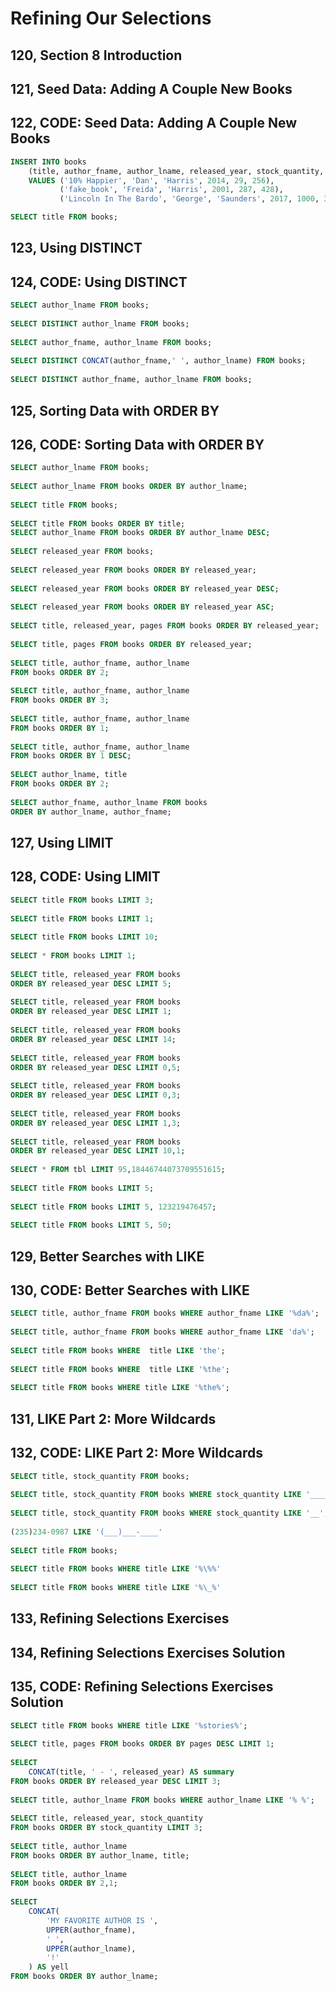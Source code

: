 # Refining Our Selections

## 120, Section 8 Introduction

## 121, Seed Data: Adding A Couple New Books

## 122, CODE: Seed Data: Adding A Couple New Books

```sql
INSERT INTO books
    (title, author_fname, author_lname, released_year, stock_quantity, pages)
    VALUES ('10% Happier', 'Dan', 'Harris', 2014, 29, 256), 
           ('fake_book', 'Freida', 'Harris', 2001, 287, 428),
           ('Lincoln In The Bardo', 'George', 'Saunders', 2017, 1000, 367);

SELECT title FROM books;
```

## 123, Using DISTINCT

## 124, CODE: Using DISTINCT

```sql
SELECT author_lname FROM books;
 
SELECT DISTINCT author_lname FROM books;
 
SELECT author_fname, author_lname FROM books;
 
SELECT DISTINCT CONCAT(author_fname,' ', author_lname) FROM books;
 
SELECT DISTINCT author_fname, author_lname FROM books;
```

## 125, Sorting Data with ORDER BY

## 126, CODE: Sorting Data with ORDER BY

```sql
SELECT author_lname FROM books;
 
SELECT author_lname FROM books ORDER BY author_lname;
 
SELECT title FROM books;
 
SELECT title FROM books ORDER BY title;
SELECT author_lname FROM books ORDER BY author_lname DESC;
 
SELECT released_year FROM books;
 
SELECT released_year FROM books ORDER BY released_year;
 
SELECT released_year FROM books ORDER BY released_year DESC;
 
SELECT released_year FROM books ORDER BY released_year ASC;
 
SELECT title, released_year, pages FROM books ORDER BY released_year;
 
SELECT title, pages FROM books ORDER BY released_year;
 
SELECT title, author_fname, author_lname 
FROM books ORDER BY 2;
 
SELECT title, author_fname, author_lname 
FROM books ORDER BY 3;
 
SELECT title, author_fname, author_lname 
FROM books ORDER BY 1;
 
SELECT title, author_fname, author_lname 
FROM books ORDER BY 1 DESC;
 
SELECT author_lname, title
FROM books ORDER BY 2;
 
SELECT author_fname, author_lname FROM books 
ORDER BY author_lname, author_fname;
```

## 127, Using LIMIT

## 128, CODE: Using LIMIT

```sql
SELECT title FROM books LIMIT 3;
 
SELECT title FROM books LIMIT 1;
 
SELECT title FROM books LIMIT 10;
 
SELECT * FROM books LIMIT 1;
 
SELECT title, released_year FROM books 
ORDER BY released_year DESC LIMIT 5;
 
SELECT title, released_year FROM books 
ORDER BY released_year DESC LIMIT 1;
 
SELECT title, released_year FROM books 
ORDER BY released_year DESC LIMIT 14;
 
SELECT title, released_year FROM books 
ORDER BY released_year DESC LIMIT 0,5;
 
SELECT title, released_year FROM books 
ORDER BY released_year DESC LIMIT 0,3;
 
SELECT title, released_year FROM books 
ORDER BY released_year DESC LIMIT 1,3;
 
SELECT title, released_year FROM books 
ORDER BY released_year DESC LIMIT 10,1;
 
SELECT * FROM tbl LIMIT 95,18446744073709551615;
 
SELECT title FROM books LIMIT 5;
 
SELECT title FROM books LIMIT 5, 123219476457;
 
SELECT title FROM books LIMIT 5, 50;
```

## 129, Better Searches with LIKE

## 130, CODE: Better Searches with LIKE

```sql
SELECT title, author_fname FROM books WHERE author_fname LIKE '%da%';
 
SELECT title, author_fname FROM books WHERE author_fname LIKE 'da%';
 
SELECT title FROM books WHERE  title LIKE 'the';
 
SELECT title FROM books WHERE  title LIKE '%the';
 
SELECT title FROM books WHERE title LIKE '%the%';
```

## 131, LIKE Part 2: More Wildcards

## 132, CODE: LIKE Part 2: More Wildcards

```sql
SELECT title, stock_quantity FROM books;
 
SELECT title, stock_quantity FROM books WHERE stock_quantity LIKE '____';
 
SELECT title, stock_quantity FROM books WHERE stock_quantity LIKE '__';
 
(235)234-0987 LIKE '(___)___-____'
 
SELECT title FROM books;
 
SELECT title FROM books WHERE title LIKE '%\%%'
 
SELECT title FROM books WHERE title LIKE '%\_%'
```

## 133, Refining Selections Exercises

## 134, Refining Selections Exercises Solution

## 135, CODE: Refining Selections Exercises Solution

```sql
SELECT title FROM books WHERE title LIKE '%stories%';
 
SELECT title, pages FROM books ORDER BY pages DESC LIMIT 1;
 
SELECT 
    CONCAT(title, ' - ', released_year) AS summary 
FROM books ORDER BY released_year DESC LIMIT 3;
 
SELECT title, author_lname FROM books WHERE author_lname LIKE '% %';
 
SELECT title, released_year, stock_quantity 
FROM books ORDER BY stock_quantity LIMIT 3;
 
SELECT title, author_lname 
FROM books ORDER BY author_lname, title;
 
SELECT title, author_lname 
FROM books ORDER BY 2,1;
 
SELECT
    CONCAT(
        'MY FAVORITE AUTHOR IS ',
        UPPER(author_fname),
        ' ',
        UPPER(author_lname),
        '!'
    ) AS yell
FROM books ORDER BY author_lname;
```